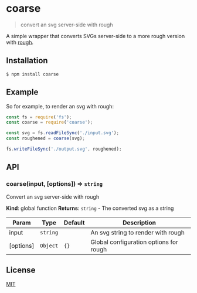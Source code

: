 # coarse

> convert an svg server-side with rough

A simple wrapper that converts SVGs server-side to a more rough version with [rough](https://github.com/pshihn/rough).

## Installation

```
$ npm install coarse
```

## Example

So for example, to render an svg with rough:

```javascript
const fs = require('fs');
const coarse = require('coarse');

const svg = fs.readFileSync('./input.svg');
const roughened = coarse(svg);

fs.writeFileSync('./output.svg', roughened);
```

## API

### coarse(input, [options]) ⇒ <code>string</code>
Convert an svg server-side with rough

**Kind**: global function
**Returns**: <code>string</code> - The converted svg as a string

| Param | Type | Default | Description |
| --- | --- | --- | --- |
| input | <code>string</code> |  | An svg string to render with rough |
| [options] | <code>Object</code> | <code>{}</code> | Global configuration options for rough |

## License

[MIT](http://ismay.mit-license.org/)
